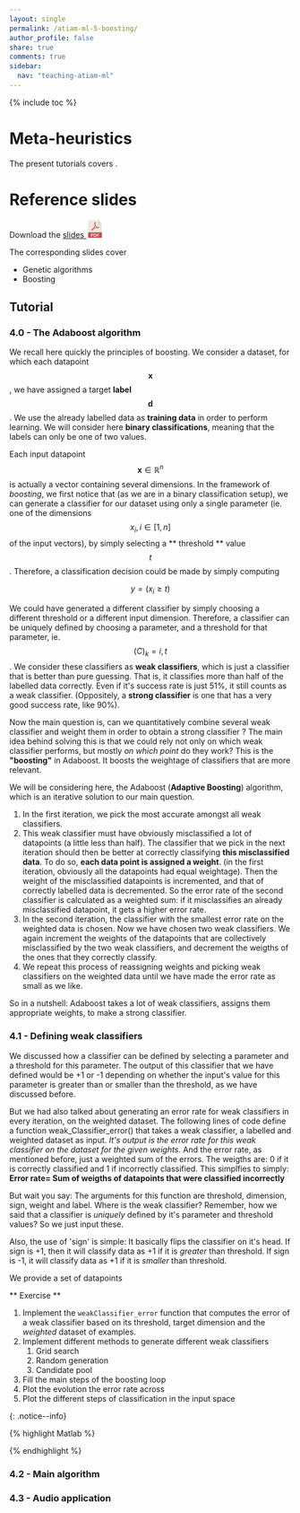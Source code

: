 ```yaml
---
layout: single
permalink: /atiam-ml-5-boosting/
author_profile: false
share: true
comments: true
sidebar:
  nav: "teaching-atiam-ml"
---
```


{% include toc %}

# Meta-heuristics

The present tutorials covers .

# Reference slides

Download the [slides ![](../images/pdf.png)](../documents/MML.Lesson.5.Boosting.pdf)

The corresponding slides cover

  - Genetic algorithms
  - Boosting  

## Tutorial 

### 4.0 - The Adaboost algorithm

We recall here quickly the principles of boosting. We consider a dataset, for which each datapoint $$ \mathbf{x} $$, we have assigned a target **label** $$ \mathbf{d} $$. We use the already labelled data as **training data** in order to perform learning. We will consider here **binary classifications**, meaning that the labels can only be one of two values.

Each input datapoint $$ \mathbf{x} \in \mathbb{R}^{n} $$ is actually a vector containing several dimensions. In the framework of *boosting*, we first notice that (as we are in a binary classification setup), we can generate a classifier for our dataset using only a single parameter (ie. one of the dimensions $$ x_{i}, i \in \left[1,n\right] $$ of the input vectors), by simply selecting a ** threshold ** value $$ t $$. Therefore, a classification decision could be made by simply computing

$$
\begin{equation}
y = \left( x_{i} \geq t\right)
\end{equation}
$$

We could have generated a different classifier by simply choosing a different threshold or a different input dimension. Therefore, a classifier can be uniquely defined by choosing a parameter, and a threshold for that parameter, ie. $$\mathcal(C)_{k} = {i, t}$$. We consider these classifiers as **weak classifiers**, which is just a classifier that is better than pure guessing. That is, it classifies more than half of the labelled data correctly. Even if it's success rate is just 51%, it still counts as a weak classifier. (Oppositely, a **strong classifier** is one that has a very good success rate, like 90%).

Now the main question is, can we quantitatively combine several weak classifier and weight them in order to obtain a strong classifier ? The main idea behind solving this is that we could rely not only on which weak classifier performs, but mostly *on which point* do they work? This is the **"boosting"** in Adaboost. It boosts the weightage of classifiers that are more relevant. 

We will be considering here, the Adaboost (**Adaptive Boosting**) algorithm, which is an iterative solution to our main question.

  1. In the first iteration, we pick the most accurate amongst all weak classifiers.
  2. This weak classifier must have obviously misclassified a lot of datapoints (a little less than half). The classifier that we pick in the next iteration should then be better at correctly classifying **this misclassified data**. To do so, **each data point is assigned a weight**. (in the first iteration, obviously all the datapoints had equal weightage). Then the weight of the misclassified datapoints is incremented, and that of correctly labelled data is decremented. So the error rate of the second classifier is calculated as a weighted sum: if it misclassifies an already misclassified datapoint, it gets a higher error rate. 
  3. In the second iteration, the classifier with the smallest error rate on the weighted data is chosen. Now we have chosen two weak classifiers. We again increment the weights of the datapoints that are collectively misclassified by the two weak classifiers, and decrement the weigths of the ones that they correctly classify.
  4. We repeat this process of reassigning weights and picking weak classifiers on the weighted data until we have made the error rate as small as we like.

So in a nutshell: Adaboost takes a lot of weak classifiers, assigns them appropriate weights, to make a strong classifier.

### 4.1 - Defining weak classifiers

We discussed how a classifier can be defined by selecting a parameter and a threshold for this parameter. 
The output of this classifier that we have defined would be +1 or -1 depending on whether the input's value for this parameter is greater than or smaller than the threshold, as we have discussed before.

But we had also talked about generating an error rate for weak classifiers in every iteration, on the weighted dataset. 
The following lines of code define a function weak_Classifier_error() that takes a weak classifier, a labelled and weighted dataset as input. 
*It's output is the error rate for this weak classifier on the dataset for the given weights.*
And the error rate, as mentioned before, just a weighted sum of the errors. 
The weigths are: 0 if it is correctly classified and 1 if incorrectly classified.
This simplfies to simply:
**Error rate= Sum of weigths of datapoints that were classified incorrectly**

But wait you say: The arguments for this function are threshold, dimension, sign, weight and label. Where is the weak classifier? Remember, how we said that a classifier is *uniquely* defined by it's parameter and threshold values? So we just input these.

Also, the use of 'sign' is simple: It basically flips the classifier on it's head. If sign is +1, then it will classify data as +1 if it is *greater* than threshold. If sign is -1, it will classify data as +1 if it is *smaller* than threshold.

We provide a set of datapoints  

** Exercise **  
<div markdown = "1">

  1. Implement the `weakClassifier_error` function that computes the error of a weak classifier based on its threshold, target dimension and the *weighted* dataset of examples.
  2. Implement different methods to generate different weak classifiers
      1. Grid search 
      2. Random generation
      3. Candidate pool
  3. Fill the main steps of the boosting loop 
  4. Plot the evolution the error rate across 
  5. Plot the different steps of classification in the input space

</div>{: .notice--info} 

{% highlight Matlab %}

{% endhighlight %}

### 4.2 - Main algorithm

### 4.3 - Audio application
